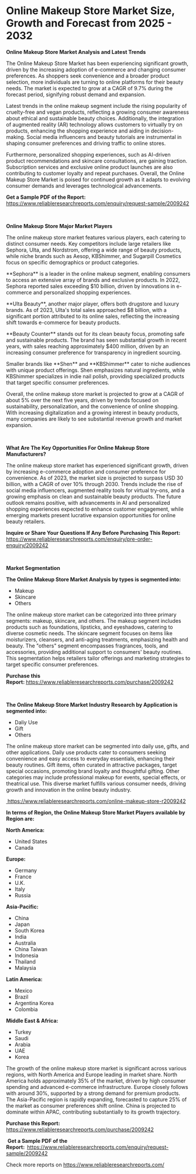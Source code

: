 <p><h1>Online Makeup Store Market Size, Growth and Forecast from 2025 - 2032</h1></p><p><strong>Online Makeup Store Market Analysis and Latest Trends</strong></p>
<p><p>The Online Makeup Store Market has been experiencing significant growth, driven by the increasing adoption of e-commerce and changing consumer preferences. As shoppers seek convenience and a broader product selection, more individuals are turning to online platforms for their beauty needs. The market is expected to grow at a CAGR of 9.7% during the forecast period, signifying robust demand and expansion.</p><p>Latest trends in the online makeup segment include the rising popularity of cruelty-free and vegan products, reflecting a growing consumer awareness about ethical and sustainable beauty choices. Additionally, the integration of augmented reality (AR) technology allows customers to virtually try on products, enhancing the shopping experience and aiding in decision-making. Social media influencers and beauty tutorials are instrumental in shaping consumer preferences and driving traffic to online stores.</p><p>Furthermore, personalized shopping experiences, such as AI-driven product recommendations and skincare consultations, are gaining traction. Subscription services and exclusive online product launches are also contributing to customer loyalty and repeat purchases. Overall, the Online Makeup Store Market is poised for continued growth as it adapts to evolving consumer demands and leverages technological advancements.</p></p>
<p><strong>Get a Sample PDF of the Report:&nbsp;</strong> <a href="https://www.reliableresearchreports.com/enquiry/request-sample/2009242?utm_campaign=3364&utm_medium=2&utm_source=Github&utm_content=ia&utm_term=10032025&utm_id=online-makeup-store">https://www.reliableresearchreports.com/enquiry/request-sample/2009242</a></p>
<p>&nbsp;</p>
<p><strong>Online Makeup Store Major Market Players</strong></p>
<p><p>The online makeup store market features various players, each catering to distinct consumer needs. Key competitors include large retailers like Sephora, Ulta, and Nordstrom, offering a wide range of beauty products, while niche brands such as Aesop, KBShimmer, and Sugarpill Cosmetics focus on specific demographics or product categories.</p><p>**Sephora** is a leader in the online makeup segment, enabling consumers to access an extensive array of brands and exclusive products. In 2022, Sephora reported sales exceeding $10 billion, driven by innovations in e-commerce and personalized shopping experiences.</p><p>**Ulta Beauty**, another major player, offers both drugstore and luxury brands. As of 2023, Ulta's total sales approached $8 billion, with a significant portion attributed to its online sales, reflecting the increasing shift towards e-commerce for beauty products.</p><p>**Beauty Counter** stands out for its clean beauty focus, promoting safe and sustainable products. The brand has seen substantial growth in recent years, with sales reaching approximately $400 million, driven by an increasing consumer preference for transparency in ingredient sourcing.</p><p>Smaller brands like **Shen** and **KBShimmer** cater to niche audiences with unique product offerings. Shen emphasizes natural ingredients, while KBShimmer specializes in indie nail polish, providing specialized products that target specific consumer preferences.</p><p>Overall, the online makeup store market is projected to grow at a CAGR of about 5% over the next five years, driven by trends focused on sustainability, personalization, and the convenience of online shopping. With increasing digitalization and a growing interest in beauty products, many companies are likely to see substantial revenue growth and market expansion.</p></p>
<p>&nbsp;</p>
<p><strong>What Are The Key Opportunities For Online Makeup Store Manufacturers?</strong></p>
<p><p>The online makeup store market has experienced significant growth, driven by increasing e-commerce adoption and consumer preference for convenience. As of 2023, the market size is projected to surpass USD 30 billion, with a CAGR of over 10% through 2030. Trends include the rise of social media influencers, augmented reality tools for virtual try-ons, and a growing emphasis on clean and sustainable beauty products. The future outlook remains positive, with advancements in AI and personalized shopping experiences expected to enhance customer engagement, while emerging markets present lucrative expansion opportunities for online beauty retailers.</p></p>
<p><strong>Inquire or Share Your Questions If Any Before Purchasing This Report:</strong> <a href="https://www.reliableresearchreports.com/enquiry/pre-order-enquiry/2009242?utm_campaign=3364&utm_medium=2&utm_source=Github&utm_content=ia&utm_term=10032025&utm_id=online-makeup-store">https://www.reliableresearchreports.com/enquiry/pre-order-enquiry/2009242</a></p>
<p>&nbsp;</p>
<p><strong>Market Segmentation</strong></p>
<p><strong>The Online Makeup Store Market Analysis by types is segmented into:</strong></p>
<p><ul><li>Makeup</li><li>Skincare</li><li>Others</li></ul></p>
<p><p>The online makeup store market can be categorized into three primary segments: makeup, skincare, and others. The makeup segment includes products such as foundations, lipsticks, and eyeshadows, catering to diverse cosmetic needs. The skincare segment focuses on items like moisturizers, cleansers, and anti-aging treatments, emphasizing health and beauty. The "others" segment encompasses fragrances, tools, and accessories, providing additional support to consumers' beauty routines. This segmentation helps retailers tailor offerings and marketing strategies to target specific consumer preferences.</p></p>
<p><strong>Purchase this Report:&nbsp;</strong><a href="https://www.reliableresearchreports.com/purchase/2009242?utm_campaign=3364&utm_medium=2&utm_source=Github&utm_content=ia&utm_term=10032025&utm_id=online-makeup-store">https://www.reliableresearchreports.com/purchase/2009242</a></p>
<p>&nbsp;</p>
<p><strong>The Online Makeup Store Market Industry Research by Application is segmented into:</strong></p>
<p><ul><li>Daliy Use</li><li>Gift</li><li>Others</li></ul></p>
<p><p>The online makeup store market can be segmented into daily use, gifts, and other applications. Daily use products cater to consumers seeking convenience and easy access to everyday essentials, enhancing their beauty routines. Gift items, often curated in attractive packages, target special occasions, promoting brand loyalty and thoughtful gifting. Other categories may include professional makeup for events, special effects, or theatrical use. This diverse market fulfills various consumer needs, driving growth and innovation in the online beauty industry.</p></p>
<p><a href="https://www.reliableresearchreports.com/online-makeup-store-r2009242?utm_campaign=3364&utm_medium=2&utm_source=Github&utm_content=ia&utm_term=10032025&utm_id=online-makeup-store">&nbsp;https://www.reliableresearchreports.com/online-makeup-store-r2009242</a></p>
<p><strong>In terms of Region, the Online Makeup Store Market Players available by Region are:</strong></p>
<p>
    <p> <strong> North America: </strong>
        <ul>
            <li>United States</li>
            <li>Canada</li>
        </ul>
        </p> 
    <p> <strong> Europe: </strong>
        <ul>
            <li>Germany</li>
            <li>France</li>
            <li>U.K.</li>
            <li>Italy</li>
            <li>Russia</li>
        </ul>
        </p> 
    <p> <strong> Asia-Pacific: </strong>
        <ul>
            <li>China</li>
            <li>Japan</li>
            <li>South Korea</li>
            <li>India</li>
            <li>Australia</li>
            <li>China Taiwan</li>
            <li>Indonesia</li>
            <li>Thailand</li>
            <li>Malaysia</li>
        </ul>
        </p> 
    <p> <strong> Latin America: </strong>
        <ul>
            <li>Mexico</li>
            <li>Brazil</li>
            <li>Argentina Korea</li>
            <li>Colombia</li>
        </ul>
        </p> 
    <p> <strong> Middle East & Africa: </strong>
        <ul>
            <li>Turkey</li>
            <li>Saudi</li>
            <li>Arabia</li>
            <li>UAE</li>
            <li>Korea</li>
        </ul>
    </p>
    </p>
<p><p>The growth of the online makeup store market is significant across various regions, with North America and Europe leading in market share. North America holds approximately 35% of the market, driven by high consumer spending and advanced e-commerce infrastructure. Europe closely follows with around 30%, supported by a strong demand for premium products. The Asia-Pacific region is rapidly expanding, forecasted to capture 25% of the market as consumer preferences shift online. China is projected to dominate within APAC, contributing substantially to its growth trajectory.</p></p>
<p><strong>Purchase this Report: </strong><a href="https://www.reliableresearchreports.com/purchase/2009242?utm_campaign=3364&utm_medium=2&utm_source=Github&utm_content=ia&utm_term=10032025&utm_id=online-makeup-store">https://www.reliableresearchreports.com/purchase/2009242</a></p>
<p>&nbsp;<strong>Get a Sample PDF of the Report:&nbsp;&nbsp;</strong><a href="https://www.reliableresearchreports.com/enquiry/request-sample/2009242?utm_campaign=3364&utm_medium=2&utm_source=Github&utm_content=ia&utm_term=10032025&utm_id=online-makeup-store">https://www.reliableresearchreports.com/enquiry/request-sample/2009242</a></p>
<p><strong></strong></p>
<p>Check more reports on <a href="https://www.reliableresearchreports.com/?utm_campaign=3364&utm_medium=2&utm_source=Github&utm_content=ia&utm_term=10032025&utm_id=online-makeup-store">https://www.reliableresearchreports.com/</a></p>